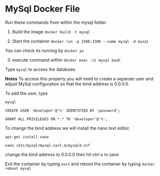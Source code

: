 # MySql Docker File

Run these commands from within the mysql folder.

1. Build the image
`docker build -t mysql .`

2. Start the container
`docker run -p 3306:3306 --name mysql -d mysql`

You can check its running by `docker ps`

3. execute command within
`docker exec -it mysql bash`

Type `mysql` to access the database.

**Notes**
To access this properly you will need to create a separate user and adjust MySql configuration so that the bind address is  0.0.0.0.

To add the user, type

`mysql`

`CREATE USER 'developer'@'%' IDENTIFIED BY 'password';`

`GRANT ALL PRIVILEGES ON *.* TO 'developer'@'%';`

To change the bind address we will install the nano text editor.

`apt-get install nano`

`nano /etc/mysql/mysql.conf.d/mysqld.cnf`

change the bind address to 0.0.0.0 then hit ctrl-x to save

Exit the container by typing `exit` and reboot the container by typing `docker reboot mysql`
